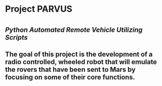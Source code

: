 <h1>Project PARVUS<h1>

<h2>
  
  *Python Automated Remote Vehicle Utilizing Scripts*
<h2>
The goal of this project is the development of a radio controlled,
wheeled robot that will emulate the rovers that have been sent to Mars
by focusing on some of their core functions.
